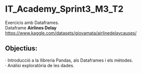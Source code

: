 # IT_Academy_Sprint3_M3_T2
Exercicis amb Dataframes.  
Dataframe **Airlines Delay** https://www.kaggle.com/datasets/giovamata/airlinedelaycauses/ 

## Objectius:  

· Introducció a la llibreria Pandas, als Dataframes i els mètodes.  
· Anàlisi exploratòria de les dades.
